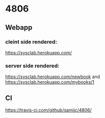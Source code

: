 # 4806

## Webapp

### cleint side rendered:

https://sysclab.herokuapp.com/

### server side rendered:
https://sysclab.herokuapp.com/newbook
and
https://sysclab.herokuapp.com/mybooks/1


## CI

https://travis-ci.com/github/samjjc/4806/

